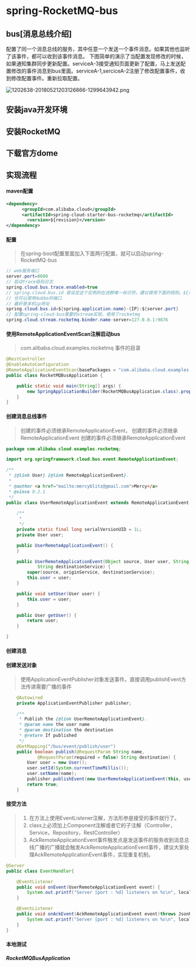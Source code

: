 # spring-RocketMQ-bus

## bus[消息总线介绍]
配置了同一个消息总线的服务，其中任意一个发送一个事件消息。如果其他也监听了该事件，都可以收到该事件消息。
下图简单的演示了当配置发现修改的时候，如果通知集群同步更新配置。serviceA-3接受通知页面更新了配置，马上发送配置修改的事件消息到bus里面。serviceA-1,serciceA-2注册了修改配置事件，收到修改配置事件。重新拉取配置。


![1202638-20180521203126866-1299643942.png](https://cdn.nlark.com/yuque/0/2021/png/1509048/1613234725918-604aa261-8ea7-4a62-baff-43db475a379f.png#align=left&display=inline&height=580&margin=%5Bobject%20Object%5D&name=1202638-20180521203126866-1299643942.png&originHeight=580&originWidth=968&size=70094&status=done&style=none&width=968)


## 安装java开发环境


## 安装RocketMQ


## 下载官方dome


## 实现流程
#### maven配置
```xml
<dependency>
      <groupId>com.alibaba.cloud</groupId>
      <artifactId>spring-cloud-starter-bus-rocketmq</artifactId>
  		<version>${revision}</version>
</dependency>
```


#### 配置
> 在spring-boot配置里面加入下面两行配置，就可以启动spring-RocketMQ-bus

```java
// web服务端口
server.port=8080
// 启动trace级别日志
spring.cloud.bus.trace.enabled=true
// spring.cloud.bus.id 是设定这个实例的在进群唯一标识符。建议使用下面的规则。${项目名}:${服务端口}
// 也可以使用dubbo的端口
// 最好是本机ip地址
spring.cloud.bus.id=${spring.application.name}-{IP}:${server.port}
// 配置spring-cloud-bus需要的stream实现，使用了rocketmq
spring.cloud.stream.rocketmq.binder.name-server=127.0.0.1:9876

```
#### 使用RemoteApplicationEventScan注解启动bus
> com.alibaba.cloud.examples.rocketmq 事件的目录

```java
@RestController
@EnableAutoConfiguration
@RemoteApplicationEventScan(basePackages = "com.alibaba.cloud.examples.rocketmq")
public class RocketMQBusApplication {

	public static void main(String[] args) {
		new SpringApplicationBuilder(RocketMQBusApplication.class).properties("IP").run(args);
	}
}
```
#### 创建消息总线事件


>  创建的事件必须继承RemoteApplicationEvent，
>  创建的事件必须继承RemoteApplicationEvent
>  创建的事件必须继承RemoteApplicationEvent

```java
package com.alibaba.cloud.examples.rocketmq;

import org.springframework.cloud.bus.event.RemoteApplicationEvent;

/**
 * {@link User} {@link RemoteApplicationEvent}.
 *
 * @author <a href="mailto:mercyblitz@gmail.com">Mercy</a>
 * @since 0.2.1
 */
public class UserRemoteApplicationEvent extends RemoteApplicationEvent {

	/**
	 * 
	 */
	private static final long serialVersionUID = 1L;
	private User user;

	public UserRemoteApplicationEvent() {
	}

	public UserRemoteApplicationEvent(Object source, User user, String originService,
			String destinationService) {
		super(source, originService, destinationService);
		this.user = user;
	}

	public void setUser(User user) {
		this.user = user;
	}

	public User getUser() {
		return user;
	}

}
```
#### 创建消息


#### 创建发送对象
> 使用ApplicationEventPublisher对象发送事件。直接调用publishEvent方法传递需要广播的事件

```java
	@Autowired
	private ApplicationEventPublisher publisher;

	/**
	 * Publish the {@link UserRemoteApplicationEvent}.
	 * @param name the user name
	 * @param destination the destination
	 * @return If published
	 */
	@GetMapping("/bus/event/publish/user")
	public boolean publish(@RequestParam String name,
			@RequestParam(required = false) String destination) {
		User user = new User();
		user.setId(System.currentTimeMillis());
		user.setName(name);
		publisher.publishEvent(new UserRemoteApplicationEvent(this, user, originService, destination));
		return true;
	}
```




#### 接受方法
> 1. 在方法上使用EventListener注解，方法形参是接受的事件就行了。
> 1. class上必须加上Component注解或者它的子注解（Controller，Service，Repository，RestController）
> 1. AckRemoteApplicationEvent事件触发点是发送事件的服务收到消息总线广播的广播就会触发AckRemoteApplicationEvent事件，建议大家处理AckRemoteApplicationEvent事件，实现重复机制。

```java
@Server
public class EventHandler{

    @EventListener
    public void onEvent(UserRemoteApplicationEvent event) {
        System.out.printf("Server [port : %d] listeners on %s\n", localServerPort,event.getUser());
    }

    @EventListener
    public void onAckEvent(AckRemoteApplicationEvent event)throws JsonProcessingException {
        System.out.printf("Server [port : %d] listeners on %s\n", localServerPort,objectMapper.writeValueAsString(event));
    }
}
```


#### 本地测试
##### RocketMQBusApplication


